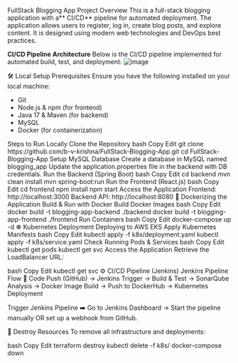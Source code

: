FullStack Blogging App
Project Overview
This is a full-stack blogging application with a** CI/CD** pipeline for automated deployment. The application allows users to register, log in, create blog posts, and explore content. It is designed using modern web technologies and DevOps best practices.

**CI/CD Pipeline Architecture**
Below is the CI/CD pipeline implemented for automated build, test, and deployment:
![image](https://github.com/user-attachments/assets/55768031-94a3-462a-a328-7a79119f00ae)


🛠️ Local Setup
Prerequisites
Ensure you have the following installed on your local machine:

<ul> <li>Git</li> <li>Node.js & npm (for frontend)</li> <li>Java 17 & Maven (for backend)</li> <li>MySQL</li> <li>Docker (for containerization)</li> </ul>
Steps to Run Locally
Clone the Repository
bash
Copy
Edit
git clone https://github.com/b-v-krishna/FullStack-Blogging-App.git
cd FullStack-Blogging-App
Setup MySQL Database
Create a database in MySQL named blogging_app
Update the application.properties file in the backend with DB credentials.
Run the Backend (Spring Boot)
bash
Copy
Edit
cd backend
mvn clean install
mvn spring-boot:run
Run the Frontend (React.js)
bash
Copy
Edit
cd frontend
npm install
npm start
Access the Application
Frontend: http://localhost:3000
Backend API: http://localhost:8080
🐳 Dockerizing the Application
Build & Run with Docker
Build Docker Images
bash
Copy
Edit
docker build -t blogging-app-backend ./backend
docker build -t blogging-app-frontend ./frontend
Run Containers
bash
Copy
Edit
docker-compose up -d
☸️ Kubernetes Deployment
Deploying to AWS EKS
Apply Kubernetes Manifests
bash
Copy
Edit
kubectl apply -f k8s/deployment.yaml
kubectl apply -f k8s/service.yaml
Check Running Pods & Services
bash
Copy
Edit
kubectl get pods
kubectl get svc
Access the Application
Retrieve the LoadBalancer URL:

bash
Copy
Edit
kubectl get svc
⚙️ CI/CD Pipeline (Jenkins)
Jenkins Pipeline Flow
📌 Code Push (GitHub) → Jenkins Trigger → Build & Test → SonarQube Analysis → Docker Image Build → Push to DockerHub → Kubernetes Deployment

Trigger Jenkins Pipeline
➡️ Go to Jenkins Dashboard → Start the pipeline manually OR set up a webhook from GitHub.

🧹 Destroy Resources
To remove all infrastructure and deployments:

bash
Copy
Edit
terraform destroy
kubectl delete -f k8s/
docker-compose down
